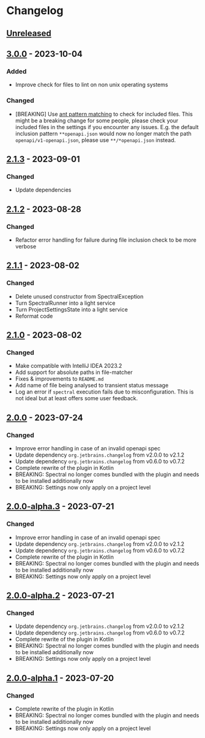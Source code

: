 <!-- @formatter:off -->
<!-- Keep a Changelog guide -> https://keepachangelog.com -->

# Changelog

## [Unreleased]

## [3.0.0] - 2023-10-04

### Added

- Improve check for files to lint on non unix operating systems

### Changed

- [BREAKING] Use [ant pattern matching](https://docs.spring.io/spring-framework/docs/current/javadoc-api/org/springframework/util/AntPathMatcher.html) to check for included files. This might be a breaking change for some people, please check your included files in the settings if you encounter any issues. E.g. the default inclusion pattern `**openapi.json` would now no longer match the path `openapi/v1-openapi.json`, please use `**/*openapi.json` instead.

## [2.1.3] - 2023-09-01

### Changed

- Update dependencies

## [2.1.2] - 2023-08-28

### Changed

- Refactor error handling for failure during file inclusion check to be more verbose

## [2.1.1] - 2023-08-02

### Changed

- Delete unused constructor from SpectralException
- Turn SpectralRunner into a light service
- Turn ProjectSettingsState into a light service
- Reformat code

## [2.1.0] - 2023-08-02

### Changed

- Make compatible with IntelliJ IDEA 2023.2
- Add support for absolute paths in file-matcher
- Fixes & improvements to `README.md`
- Add name of file being analysed to transient status message
- Log an error if `spectral` execution fails due to misconfiguration. This is not ideal but at least offers some user feedback.

## [2.0.0] - 2023-07-24

### Changed

- Improve error handling in case of an invalid openapi spec
- Update dependency `org.jetbrains.changelog` from v2.0.0 to v2.1.2
- Update dependency `org.jetbrains.changelog` from v0.6.0 to v0.7.2
- Complete rewrite of the plugin in Kotlin
- BREAKING: Spectral no longer comes bundled with the plugin and needs to be installed additionally now
- BREAKING: Settings now only apply on a project level

## [2.0.0-alpha.3] - 2023-07-21

### Changed

- Improve error handling in case of an invalid openapi spec
- Update dependency `org.jetbrains.changelog` from v2.0.0 to v2.1.2
- Update dependency `org.jetbrains.changelog` from v0.6.0 to v0.7.2
- Complete rewrite of the plugin in Kotlin
- BREAKING: Spectral no longer comes bundled with the plugin and needs to be installed additionally now
- BREAKING: Settings now only apply on a project level

## [2.0.0-alpha.2] - 2023-07-21

### Changed

- Update dependency `org.jetbrains.changelog` from v2.0.0 to v2.1.2
- Update dependency `org.jetbrains.changelog` from v0.6.0 to v0.7.2
- Complete rewrite of the plugin in Kotlin
- BREAKING: Spectral no longer comes bundled with the plugin and needs to be installed additionally now
- BREAKING: Settings now only apply on a project level

## [2.0.0-alpha.1] - 2023-07-20

### Changed

- Complete rewrite of the plugin in Kotlin
- BREAKING: Spectral no longer comes bundled with the plugin and needs to be installed additionally now
- BREAKING: Settings now only apply on a project level

[Unreleased]: https://github.com/SchwarzIT/spectral-intellij-plugin/compare/v3.0.0...HEAD
[3.0.0]: https://github.com/SchwarzIT/spectral-intellij-plugin/compare/v2.1.3...v3.0.0
[2.1.3]: https://github.com/SchwarzIT/spectral-intellij-plugin/compare/v2.1.2...v2.1.3
[2.1.2]: https://github.com/SchwarzIT/spectral-intellij-plugin/compare/v2.1.1...v2.1.2
[2.1.1]: https://github.com/SchwarzIT/spectral-intellij-plugin/compare/v2.1.0...v2.1.1
[2.1.0]: https://github.com/SchwarzIT/spectral-intellij-plugin/compare/v2.0.0...v2.1.0
[2.0.0]: https://github.com/SchwarzIT/spectral-intellij-plugin/compare/v2.0.0-alpha.3...v2.0.0
[2.0.0-alpha.1]: https://github.com/SchwarzIT/spectral-intellij-plugin/commits/v2.0.0-alpha.1
[2.0.0-alpha.2]: https://github.com/SchwarzIT/spectral-intellij-plugin/compare/v2.0.0-alpha.1...v2.0.0-alpha.2
[2.0.0-alpha.3]: https://github.com/SchwarzIT/spectral-intellij-plugin/compare/v2.0.0-alpha.2...v2.0.0-alpha.3
